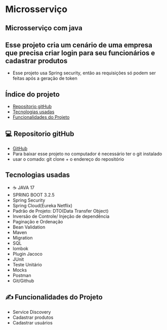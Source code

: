 # Microsserviço

## Microsserviço com java 

## Esse projeto cria um cenário de uma empresa que precisa criar login para seu funcionários e cadastrar produtos
- Esse projeto usa Spring security, então as requisições só podem ser feitas após a geração de token

## Índice do projeto 

- <a href="#repositorio">Repositorio gitHub</a>
- <a href="#tecnologias">Tecnologias usadas</a>
- <a href="#funcionalidades">Funcionalidades do Projeto</a>

##  💻 Repositorio gitHub

- <a href="https://github.com/alex24-dev/microsservico-produtos"> GitHub</a>
- Para baixar esse projeto no computador é necessário ter o git instalado
- usar o comado: git clone + o endereço do repositório

## Tecnologias usadas
- ☕ JAVA 17
- SPRING BOOT 3.2.5
- Spring Security
- Spring Cloud(Eureka Netflix)
- Padrão de Projeto: DTO(Data Transfer Object)
- Inversão de Controle/ Injeção de dependência
- Paginação e Ordenação
- Bean Validation
- Maven
- Migration
- SQL
- lombok
- Plugin Jacoco
- JUnit
- Teste Unitário
- Mocks
- Postman
- Git/Github

## ✍ Funcionalidades do Projeto

- Service Discovery 
- Cadastrar produtos
- Cadastrar usuários


